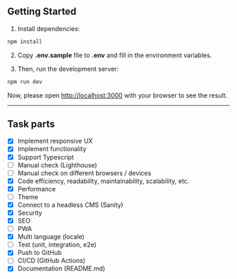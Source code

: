 ## Getting Started
1. Install dependencies:
```bash
npm install
```
2. Copy **.env.sample** file to **.env** and fill in the environment variables.

3. Then, run the development server:

```bash
npm run dev
```

Now, please open [http://localhost:3000](http://localhost:3000) with your browser to see the result.

---

## Task parts
* [x] Implement responsive UX
* [x] Implement functionality 
* [x] Support Typescript
* [ ] Manual check (Lighthouse) 
* [ ] Manual check on different browsers / devices
* [x] Code efficiency, readability, maintainability, scalability, etc.
* [x] Performance
* [ ] Theme
* [x] Connect to a headless CMS (Sanity)
* [x] Security
* [x] SEO
* [ ] PWA
* [x] Multi language (locale)
* [ ] Test (unit, integration, e2e)
* [x] Push to GitHub
* [ ] CI/CD (GitHub Actions)
* [x] Documentation (README.md)
